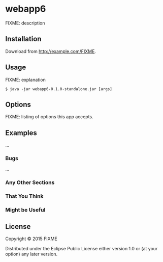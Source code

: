 # webapp6

FIXME: description

## Installation

Download from http://example.com/FIXME.

## Usage

FIXME: explanation

    $ java -jar webapp6-0.1.0-standalone.jar [args]

## Options

FIXME: listing of options this app accepts.

## Examples

...

### Bugs

...

### Any Other Sections
### That You Think
### Might be Useful

## License

Copyright © 2015 FIXME

Distributed under the Eclipse Public License either version 1.0 or (at
your option) any later version.
